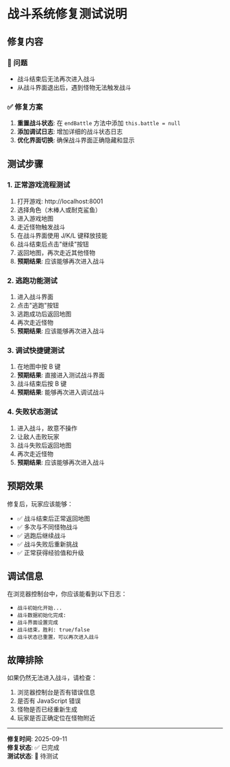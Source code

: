 # 战斗系统修复测试说明

## 修复内容

### 🔧 问题
- 战斗结束后无法再次进入战斗
- 从战斗界面退出后，遇到怪物无法触发战斗

### ✅ 修复方案
1. **重置战斗状态**: 在 `endBattle` 方法中添加 `this.battle = null`
2. **添加调试日志**: 增加详细的战斗状态日志
3. **优化界面切换**: 确保战斗界面正确隐藏和显示

## 测试步骤

### 1. 正常游戏流程测试
1. 打开游戏: http://localhost:8001
2. 选择角色（木棒人或耐克鲨鱼）
3. 进入游戏地图
4. 走近怪物触发战斗
5. 在战斗界面使用 J/K/L 键释放技能
6. 战斗结束后点击"继续"按钮
7. 返回地图，再次走近其他怪物
8. **预期结果**: 应该能够再次进入战斗

### 2. 逃跑功能测试
1. 进入战斗界面
2. 点击"逃跑"按钮
3. 逃跑成功后返回地图
4. 再次走近怪物
5. **预期结果**: 应该能够再次进入战斗

### 3. 调试快捷键测试
1. 在地图中按 B 键
2. **预期结果**: 直接进入测试战斗界面
3. 战斗结束后按 B 键
4. **预期结果**: 能够再次进入调试战斗

### 4. 失败状态测试
1. 进入战斗，故意不操作
2. 让敌人击败玩家
3. 战斗失败后返回地图
4. 再次走近怪物
5. **预期结果**: 应该能够再次进入战斗

## 预期效果

修复后，玩家应该能够：
- ✅ 战斗结束后正常返回地图
- ✅ 多次与不同怪物战斗
- ✅ 逃跑后继续战斗
- ✅ 战斗失败后重新挑战
- ✅ 正常获得经验值和升级

## 调试信息

在浏览器控制台中，你应该能看到以下日志：
- `战斗初始化开始...`
- `战斗数据初始化完成:`
- `战斗界面设置完成`
- `战斗结束，胜利: true/false`
- `战斗状态已重置，可以再次进入战斗`

## 故障排除

如果仍然无法进入战斗，请检查：
1. 浏览器控制台是否有错误信息
2. 是否有 JavaScript 错误
3. 怪物是否已经重新生成
4. 玩家是否正确定位在怪物附近

---
**修复时间**: 2025-09-11  
**修复状态**: ✅ 已完成  
**测试状态**: 🔄 待测试